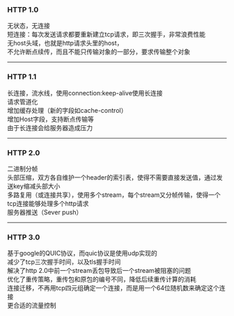 ### HTTP 1.0
无状态，无连接  
短连接：每次发送请求都要重新建立tcp请求，即三次握手，非常浪费性能  
无host头域，也就是http请求头里的host，  
不允许断点续传，而且不能只传输对象的一部分，要求传输整个对象  

---

### HTTP 1.1
长连接，流水线，使用connection:keep-alive使用长连接  
请求管道化  
增加缓存处理（新的字段如cache-control）  
增加Host字段，支持断点传输等  
由于长连接会给服务器造成压力  
 
---

### HTTP 2.0
二进制分帧  
头部压缩，双方各自维护一个header的索引表，使得不需要直接发送值，通过发送key缩减头部大小  
多路复用（或连接共享），使用多个stream，每个stream又分帧传输，使得一个tcp连接能够处理多个http请求  
服务器推送（Sever push）  

---

### HTTP 3.0
基于google的QUIC协议，而quic协议是使用udp实现的  
减少了tcp三次握手时间，以及tls握手时间  
解决了http 2.0中前一个stream丢包导致后一个stream被阻塞的问题  
优化了重传策略，重传包和原包的编号不同，降低后续重传计算的消耗  
连接迁移，不再用tcp四元组确定一个连接，而是用一个64位随机数来确定这个连接  
更合适的流量控制  